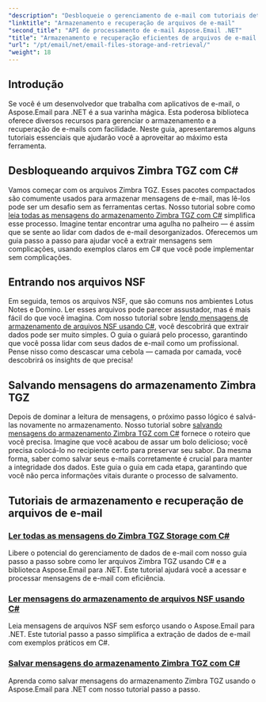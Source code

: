 ```yaml
---
"description": "Desbloqueie o gerenciamento de e-mail com tutoriais detalhados sobre Aspose.Email para .NET, abrangendo o manuseio de arquivos Zimbra TGZ e NSF em C#."
"linktitle": "Armazenamento e recuperação de arquivos de e-mail"
"second_title": "API de processamento de e-mail Aspose.Email .NET"
"title": "Armazenamento e recuperação eficientes de arquivos de e-mail com Aspose.Email"
"url": "/pt/email/net/email-files-storage-and-retrieval/"
"weight": 18
---
```


## Introdução

Se você é um desenvolvedor que trabalha com aplicativos de e-mail, o Aspose.Email para .NET é a sua varinha mágica. Esta poderosa biblioteca oferece diversos recursos para gerenciar o armazenamento e a recuperação de e-mails com facilidade. Neste guia, apresentaremos alguns tutoriais essenciais que ajudarão você a aproveitar ao máximo esta ferramenta.

## Desbloqueando arquivos Zimbra TGZ com C#
Vamos começar com os arquivos Zimbra TGZ. Esses pacotes compactados são comumente usados para armazenar mensagens de e-mail, mas lê-los pode ser um desafio sem as ferramentas certas. Nosso tutorial sobre como [leia todas as mensagens do armazenamento Zimbra TGZ com C#](./read-all-messages-from-zimbra-tgz-storage/) simplifica esse processo. Imagine tentar encontrar uma agulha no palheiro — é assim que se sente ao lidar com dados de e-mail desorganizados. Oferecemos um guia passo a passo para ajudar você a extrair mensagens sem complicações, usando exemplos claros em C# que você pode implementar sem complicações. 

## Entrando nos arquivos NSF
Em seguida, temos os arquivos NSF, que são comuns nos ambientes Lotus Notes e Domino. Ler esses arquivos pode parecer assustador, mas é mais fácil do que você imagina. Com nosso tutorial sobre [lendo mensagens de armazenamento de arquivos NSF usando C#](./read-messages-from-nsf-files-storage/), você descobrirá que extrair dados pode ser muito simples. O guia o guiará pelo processo, garantindo que você possa lidar com seus dados de e-mail como um profissional. Pense nisso como descascar uma cebola — camada por camada, você descobrirá os insights de que precisa!

## Salvando mensagens do armazenamento Zimbra TGZ
Depois de dominar a leitura de mensagens, o próximo passo lógico é salvá-las novamente no armazenamento. Nosso tutorial sobre [salvando mensagens do armazenamento Zimbra TGZ com C#](./save-messages-from-zimbra-tgz-storage/) fornece o roteiro que você precisa. Imagine que você acabou de assar um bolo delicioso; você precisa colocá-lo no recipiente certo para preservar seu sabor. Da mesma forma, saber como salvar seus e-mails corretamente é crucial para manter a integridade dos dados. Este guia o guia em cada etapa, garantindo que você não perca informações vitais durante o processo de salvamento.

## Tutoriais de armazenamento e recuperação de arquivos de e-mail
### [Ler todas as mensagens do Zimbra TGZ Storage com C#](./read-all-messages-from-zimbra-tgz-storage/)
Libere o potencial do gerenciamento de dados de e-mail com nosso guia passo a passo sobre como ler arquivos Zimbra TGZ usando C# e a biblioteca Aspose.Email para .NET. Este tutorial ajudará você a acessar e processar mensagens de e-mail com eficiência.
### [Ler mensagens do armazenamento de arquivos NSF usando C#](./read-messages-from-nsf-files-storage/)
Leia mensagens de arquivos NSF sem esforço usando o Aspose.Email para .NET. Este tutorial passo a passo simplifica a extração de dados de e-mail com exemplos práticos em C#.
### [Salvar mensagens do armazenamento Zimbra TGZ com C#](./save-messages-from-zimbra-tgz-storage/)
Aprenda como salvar mensagens do armazenamento Zimbra TGZ usando o Aspose.Email para .NET com nosso tutorial passo a passo.